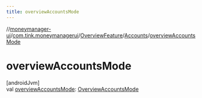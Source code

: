 ```yaml
---
title: overviewAccountsMode
---
```

//[moneymanager-ui](../../../../index.html)/[com.tink.moneymanagerui](../../index.html)/[OverviewFeature](../index.html)/[Accounts](index.html)/[overviewAccountsMode](overview-accounts-mode.html)



# overviewAccountsMode



[androidJvm]\
val [overviewAccountsMode](overview-accounts-mode.html): [OverviewAccountsMode](../../../com.tink.moneymanagerui.accounts/-overview-accounts-mode/index.html)




